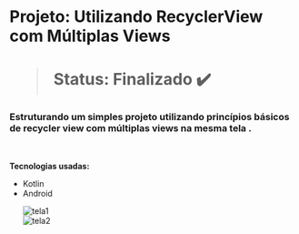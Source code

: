 <h1> Projeto: Utilizando RecyclerView com Múltiplas Views <h1> 
  
  > Status: Finalizado ✔️
  
  ### Estruturando um simples projeto utilizando princípios básicos de recycler view com múltiplas views na mesma tela .
  
  <br>
  
  <strong>Tecnologias usadas: </strong>
   + Kotlin
   + Android 

&nbsp;&nbsp;&nbsp;&nbsp;&nbsp;&nbsp;![tela1](https://user-images.githubusercontent.com/79876042/179221643-911d3906-96ad-4df8-90be-8c31d046698f.png)
&nbsp;&nbsp;&nbsp;&nbsp;&nbsp;&nbsp;  
&nbsp;&nbsp;&nbsp;&nbsp;&nbsp;&nbsp;![tela2](https://user-images.githubusercontent.com/79876042/179221781-0e892967-69b4-4019-ada2-38bcf4ff1925.png)
